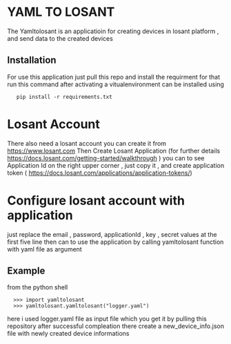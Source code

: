 YAML TO LOSANT
=========================

The Yamltolosant is an applicatioin for  creating devices in losant platform , and send data to the created devices 

Installation
------------

For use this application just pull this repo  and install the requirment for that run this command after activating a vitualenvironment  can be installed using
   ``` 
      pip install -r requirements.txt 
   ```
   Losant Account
=========================
There also need a losant account you can create it from https://www.losant.com
Then  Create Losant Application (for further details https://docs.losant.com/getting-started/walkthrough )
you can to see Application Id on the right upper corner , just copy it , and create application token ( https://docs.losant.com/applications/application-tokens/)

Configure losant account with application
==========================================
just replace the email ,  password, applicationId , key , secret values at the first five line then can to use the application by calling yamltolosant function with yaml file as argument

Example
-------
from the python shell 

```
  >>> import yamltolosant
  >>> yamltolosant.yamltolosant("logger.yaml")
```
here i used logger.yaml file as input file which you get it by pulling this repository 
after successful compleation there create a new_device_info.json file with newly created device informations
